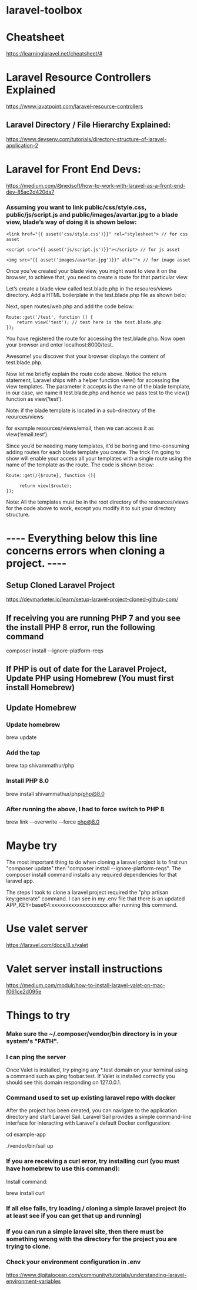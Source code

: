 # laravel-toolbox

# Cheatsheet

https://learninglaravel.net/cheatsheet/#

# Laravel Resource Controllers Explained

https://www.javatpoint.com/laravel-resource-controllers

## Laravel Directory / File Hierarchy Explained:

https://www.devsenv.com/tutorials/directory-structure-of-laravel-application-2

# Laravel for Front End Devs:

https://medium.com/@nedsoft/how-to-work-with-laravel-as-a-front-end-dev-85ac2d420da7

### Assuming you want to link public/css/style.css, public/js/script.js and public/images/avartar.jpg to a blade view, blade’s way of doing it is shown below:

``` 
<link href="{{ asset('css/style.css')}}" rel="stylesheet"> // for css asset

<script src="{{ asset('js/script.js')}}"></script> // for js asset

<img src="{{ asset('images/avartar.jpg')}}" alt=""> // for image asset

```
Once you’ve created your blade view, you might want to view it on the browser, to achieve that, you need to create a route for that particular view.

Let’s create a blade view called test.blade.php in the resoures/views directory. Add a HTML boilerplate in the test.blade.php file as shown belo:

Next, open routes/web.php and add the code below:

```
Route::get('/test', function () {
    return view('test'); // test here is the test.blade.php
});
```

You have registered the route for accessing the test.blade.php. Now open your browser and enter localhost:8000/test.

Awesome! you discover that your browser displays the content of test.blade.php.

Now let me briefly explain the route code above. Notice the return statement, Laravel ships with a helper function view() for accessing the view templates. The parameter it accepts is the name of the blade template, in our case, we name it test.blade.php and hence we pass test to the view() function as view(‘test’).

Note: if the blade template is located in a sub-directory of the reources/views

for example resources/views/email, then we can access it as view(‘email.test’).

Since you’d be needing many templates, it’d be boring and time-consuming adding routes for each blade template you create. The trick I’m going to show will enable your access all your templates with a single route using the name of the template as the route. The code is shown below:

```
Route::get(/{$route}, function (){
    
     return view($route);
});
```

Note: All the templates must be in the root directory of the resources/views for the code above to work, except you modify it to suit your directory structure.

# ---- Everything below this line concerns errors when cloning a project. ---- 

## Setup Cloned Laravel Project

https://devmarketer.io/learn/setup-laravel-project-cloned-github-com/

## If receiving you are running PHP 7 and you see the install PHP 8 error, run the following command

composer install --ignore-platform-reqs

## If PHP is out of date for the Laravel Project, Update PHP using Homebrew (You must first install Homebrew)

## Update Homebrew

### Update homebrew
brew update

### Add the tap
brew tap shivammathur/php

### Install PHP 8.0
brew install shivammathur/php/php@8.0

### After running the above, I had to force switch to PHP 8
brew link --overwrite --force php@8.0

# Maybe try

The most important thing to do when cloning a laravel project is to first run "composer update" then "composer install --ignore-platform-reqs". The composer install command installs any required dependencies for that laravel app.

The steps I took to clone a laravel project required the "php artisan key:generate" command. I can see in my .env file that there is an updated APP_KEY=base64:xxxxxxxxxxxxxxxxxxxx after running this command.

# Use valet server

https://laravel.com/docs/8.x/valet

# Valet server install instructions

https://medium.com/modulr/how-to-install-laravel-valet-on-mac-f061ce2d095e

# Things to try

### Make sure the ~/.composer/vendor/bin directory is in your system's "PATH".

### I can ping the server

Once Valet is installed, try pinging any *.test domain on your terminal using a command such as ping foobar.test. If Valet is installed correctly you should see this domain responding on 127.0.0.1.

### Command used to set up existing laravel repo with docker

After the project has been created, you can navigate to the application directory and start Laravel Sail. Laravel Sail provides a simple command-line interface for interacting with Laravel's default Docker configuration:

cd example-app

./vendor/bin/sail up

### If you are receiving a curl error, try installing curl (you must have homebrew to use this command):

Install command:

brew install curl

### If all else fails, try loading / cloning a simple laravel project (to at least see if you can get that up and running)

### If you can run a simple laravel site, then there must be something wrong with the directory for the project you are trying to clone. 

### Check your environment configuration in .env

https://www.digitalocean.com/community/tutorials/understanding-laravel-environment-variables


